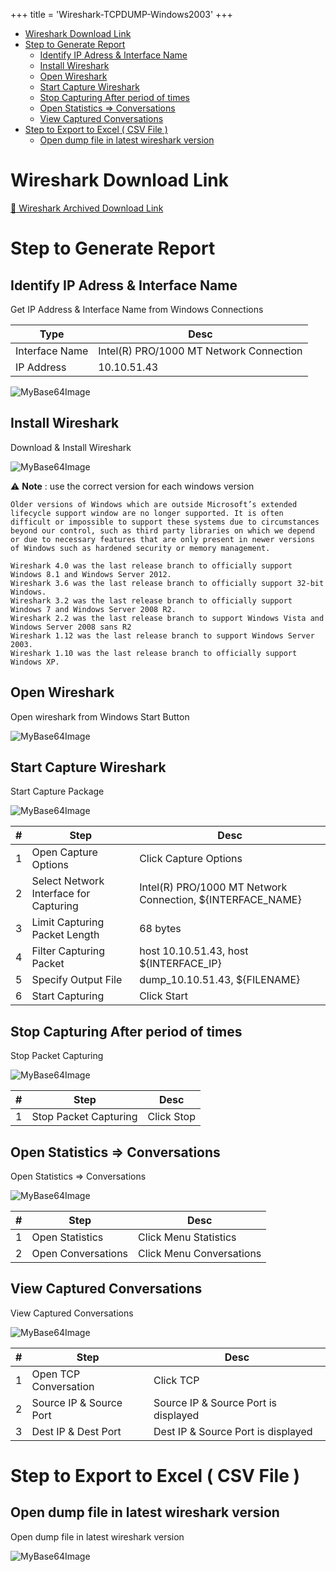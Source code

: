 
+++
title = 'Wireshark-TCPDUMP-Windows2003'
+++
- [Wireshark Download Link](#wireshark-download-link)
- [Step to Generate Report](#step-to-generate-report)
  - [Identify IP Adress \& Interface Name](#identify-ip-adress--interface-name)
  - [Install Wireshark](#install-wireshark)
  - [Open Wireshark](#open-wireshark)
  - [Start Capture Wireshark](#start-capture-wireshark)
  - [Stop Capturing After period of times](#stop-capturing-after-period-of-times)
  - [Open Statistics =\> Conversations](#open-statistics--conversations)
  - [View Captured Conversations](#view-captured-conversations)
- [Step to Export to Excel ( CSV File )](#step-to-export-to-excel--csv-file-)
  - [Open dump file in latest wireshark version](#open-dump-file-in-latest-wireshark-version)

# Wireshark Download Link

[:link: Wireshark Archived Download Link](https://2.na.dl.wireshark.org/win32/all-versions/)

# Step to Generate Report

## Identify IP Adress & Interface Name

Get IP Address & Interface Name from Windows Connections

| Type | Desc |
|---|---|
| Interface Name | Intel(R) PRO/1000 MT Network Connection |
| IP Address | 10.10.51.43 |

![MyBase64Image](/assets/images/tcpdump-wireshark-win2003/01_Get_Interface_IP.png?raw=true)

## Install Wireshark

Download & Install Wireshark

![MyBase64Image](/assets/images/tcpdump-wireshark-win2003/02_Install_Wireshark.png?raw=true)

:warning: **Note** : use the correct version for each windows version
```
Older versions of Windows which are outside Microsoft’s extended lifecycle support window are no longer supported. It is often difficult or impossible to support these systems due to circumstances beyond our control, such as third party libraries on which we depend or due to necessary features that are only present in newer versions of Windows such as hardened security or memory management.

Wireshark 4.0 was the last release branch to officially support Windows 8.1 and Windows Server 2012.
Wireshark 3.6 was the last release branch to officially support 32-bit Windows.
Wireshark 3.2 was the last release branch to officially support Windows 7 and Windows Server 2008 R2.
Wireshark 2.2 was the last release branch to support Windows Vista and Windows Server 2008 sans R2
Wireshark 1.12 was the last release branch to support Windows Server 2003.
Wireshark 1.10 was the last release branch to officially support Windows XP.
```

## Open Wireshark

Open wireshark from Windows Start Button


![MyBase64Image](/assets/images/tcpdump-wireshark-win2003/03_Open_wrieshark.png?raw=true)

## Start Capture Wireshark

Start Capture Package

![MyBase64Image](/assets/images/tcpdump-wireshark-win2003/04_Start_Capture.png?raw=true)

| # | Step | Desc |
|---|---|---|
| 1 | Open Capture Options | Click Capture Options |
| 2 | Select Network Interface for Capturing | Intel(R) PRO/1000 MT Network Connection, ${INTERFACE_NAME} |
| 3 | Limit Capturing Packet Length | 68 bytes |
| 4 | Filter Capturing Packet | host 10.10.51.43, host ${INTERFACE_IP} |
| 5 | Specify Output File | dump_10.10.51.43, ${FILENAME} |
| 6 | Start Capturing | Click Start |

## Stop Capturing After period of times

Stop Packet Capturing 


![MyBase64Image](/assets/images/tcpdump-wireshark-win2003/05_Stop_Capturing.png?raw=true)


| # | Step | Desc |
|---|---|---|
| 1 | Stop Packet Capturing | Click Stop |

## Open Statistics => Conversations

Open Statistics => Conversations

![MyBase64Image](/assets/images/tcpdump-wireshark-win2003/06_View_Statistics.png?raw=true)

| # | Step | Desc |
|---|---|---|
| 1 | Open Statistics | Click Menu Statistics |
| 2 | Open Conversations| Click Menu Conversations |

## View Captured Conversations

View Captured Conversations

![MyBase64Image](/assets/images/tcpdump-wireshark-win2003/07_TCP_port_Conversation.png?raw=true)

| # | Step | Desc |
|---|---|---|
| 1 | Open TCP Conversation | Click TCP |
| 2 | Source IP & Source Port | Source IP & Source Port is displayed |
| 3 | Dest IP & Dest Port | Dest IP & Source Port is displayed |


# Step to Export to Excel ( CSV File )

## Open dump file in latest wireshark version

Open dump file in latest wireshark version

![MyBase64Image](/assets/images/tcpdump-wireshark-win2003/08_ExportCSV.png?raw=true)
